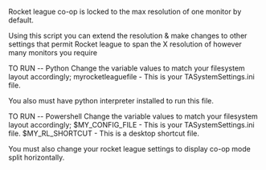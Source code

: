 Rocket league co-op is locked to the max resolution of one monitor by default.

Using this script you can extend the resolution & make changes to other settings that permit Rocket league to span the X resolution of however many monitors you require


TO RUN -- Python
Change the variable values to match your filesystem layout accordingly;
myrocketleaguefile - This is your TASystemSettings.ini file.

You also must have python interpreter installed to run this file.


TO RUN -- Powershell
Change the variable values to match your filesystem layout accordingly;
$MY_CONFIG_FILE - This is your TASystemSettings.ini file.
$MY_RL_SHORTCUT - This is a desktop shortcut file.

You must also change your rocket league settings to display co-op mode split horizontally.
